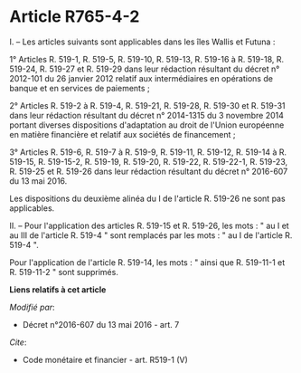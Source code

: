 # Article R765-4-2

I. – Les articles suivants sont applicables dans les îles Wallis et Futuna : 

1° Articles R. 519-1, R. 519-5, R. 519-10, R. 519-13, R. 519-16 à R. 519-18, R. 519-24, R. 519-27 et R. 519-29 dans leur
rédaction résultant du décret n° 2012-101 du 26 janvier 2012 relatif aux intermédiaires en opérations de banque et en
services de paiements ; 

2° Articles R. 519-2 à R. 519-4, R. 519-21, R. 519-28, R. 519-30 et R. 519-31 dans leur rédaction résultant du décret n°
2014-1315 du 3 novembre 2014 portant diverses dispositions d'adaptation au droit de l'Union européenne en matière financière
et relatif aux sociétés de financement ; 

3° Articles R. 519-6, R. 519-7 à R. 519-9, R. 519-11, R. 519-12, R. 519-14 à R. 519-15, R. 519-15-2, R. 519-19, R. 519-20, R.
519-22, R. 519-22-1, R. 519-23, R. 519-25 et R. 519-26 dans leur rédaction résultant du décret n° 2016-607 du 13 mai 2016. 

Les dispositions du deuxième alinéa du I de l'article R. 519-26 ne sont pas applicables. 

II. – Pour l'application des articles R. 519-15 et R. 519-26, les mots : " au I et au III de l'article R. 519-4 " sont
remplacés par les mots : " au I de l'article R. 519-4 ". 

Pour l'application de l'article R. 519-14, les mots : " ainsi que R. 519-11-1 et R. 519-11-2 " sont supprimés.

**Liens relatifs à cet article**

_Modifié par_:

  - Décret n°2016-607 du 13 mai 2016 - art. 7

_Cite_:

  - Code monétaire et financier - art. R519-1 (V)
